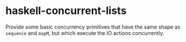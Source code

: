 # haskell-concurrent-lists

Provide some basic concurrency primitives that have the same shape as
`sequence` and `mapM`, but which execute the IO actions concurrently.


